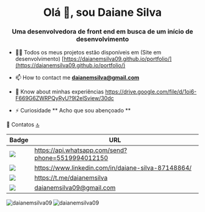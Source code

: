 <h1 align = "center"> Olá 👋, sou Daiane Silva </h1>
<h3 align = "center"> Uma desenvolvedora de front end em busca de um início de desenvolvimento </h3>

- 👨‍💻 Todos os meus projetos estão disponíveis em (Site em desenvolvimento) [https://daianemsilva09.github.io/portfolio/](https://daianemsilva09.github.io/portfolio/)

- 📫 How to contact me **daianemsilva@gmail.com**

- 📄 Know about minhas experiências https://drive.google.com/file/d/1oi6-F669G6ZWRPQyRyU?9l2elSview/30dc 

- ⚡ Curiosidade ** Acho que sou abençoado **

 📱 Contatos [🔝](#welcome-badges-4-readmemd-profile)



| Badge                                                        | URL                                                |
| ------------------------------------------------------------ | -------------------------------------------------- |
| <img src="https://img.shields.io/badge/WhatsApp-25D366?style=for-the-badge&logo=whatsapp&logoColor=white" /> | https://api.whatsapp.com/send?phone=5519994012150  |
| <img src="https://img.shields.io/badge/LinkedIn-0077B5?style=for-the-badge&logo=linkedin&logoColor=white" /> | https://www.linkedin.com/in/daiane-silva-87148864/ |
| <img src="https://img.shields.io/badge/Telegram-2CA5E0?style=for-the-badge&logo=telegram&logoColor=white" /> | https://t.me/daianemsilva                          |
| <img src="https://img.shields.io/badge/Gmail-D14836?style=for-the-badge&logo=gmail&logoColor=white" /> | daianemsilva09@gmail.com                    |



 <img align = "left" src = "https://github-readme-stats.vercel.app/api/top-langs?username=daianemsilva09&show_icons=true&locale=en&layout=compact" alt = "daianemsilva09" /><img align = "center" src = "https://github-readme-stats.vercel.app/api?username=daianemsilva09&show_icons=true&locale=en" alt = "daianemsilva09" />
